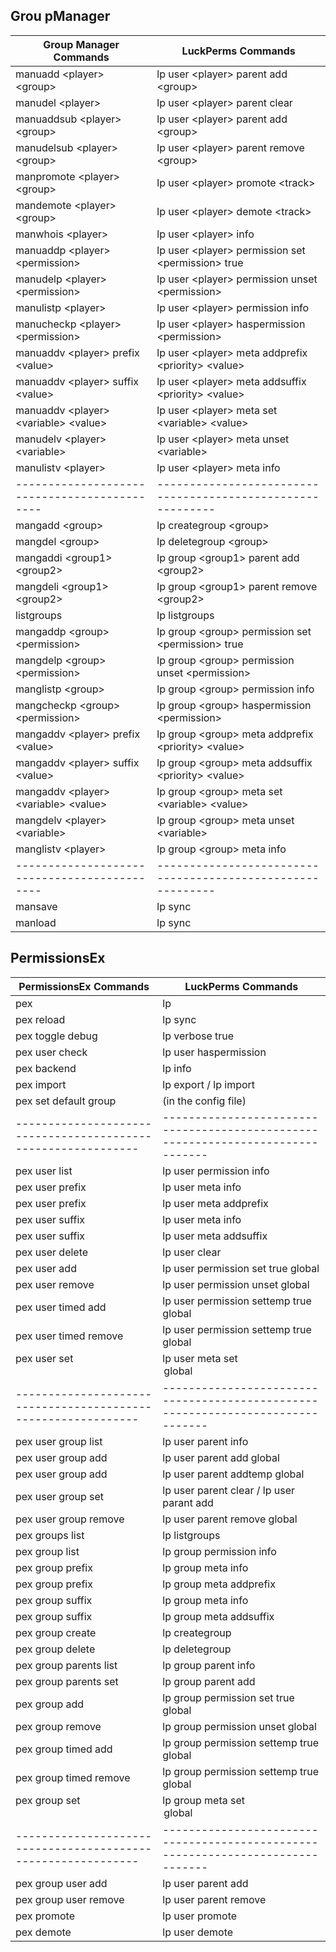 ## Grou pManager
| Group Manager Commands                     | LuckPerms Commands                                        |
|--------------------------------------------|-----------------------------------------------------------|
| manuadd \<player\> \<group\>               | lp user \<player\> parent add \<group\>                   |
| manudel \<player\>                         | lp user \<player\> parent clear                           |
| manuaddsub \<player\> \<group\>            | lp user \<player\> parent add \<group\>                   |
| manudelsub \<player\> \<group\>            | lp user \<player\> parent remove \<group\>                |
| manpromote \<player\> \<group\>            | lp user \<player\> promote \<track\>                      |
| mandemote \<player\> \<group\>             | lp user \<player\> demote \<track\>                       |
| manwhois \<player\>                        | lp user \<player\> info                                   |
| manuaddp \<player\> \<permission\>         | lp user \<player\> permission set \<permission\> true     |
| manudelp \<player\> \<permission\>         | lp user \<player\> permission unset \<permission\>        |
| manulistp \<player\>                       | lp user \<player\> permission info                        |
| manucheckp \<player\> \<permission\>       | lp user \<player\> haspermission \<permission\>           |
| manuaddv \<player\> prefix \<value\>       | lp user \<player\> meta addprefix \<priority\> \<value\>  |
| manuaddv \<player\> suffix \<value\>       | lp user \<player\> meta addsuffix \<priority\> \<value\>  |
| manuaddv \<player\> \<variable\> \<value\> | lp user \<player\> meta set \<variable\> \<value\>        |
| manudelv \<player\> \<variable\>           | lp user \<player\> meta unset \<variable\>                |
| manulistv \<player\>                       | lp user \<player\> meta info                              |
|--------------------------------------------|-----------------------------------------------------------|
| mangadd \<group\>                          | lp creategroup \<group\>                                  |
| mangdel \<group\>                          | lp deletegroup \<group\>                                  |
| mangaddi \<group1\> \<group2\>             | lp group \<group1\> parent add \<group2\>                 |
| mangdeli \<group1\> \<group2\>             | lp group \<group1\> parent remove \<group2\>              |
| listgroups                                 | lp listgroups                                             |
| mangaddp \<group\> \<permission\>          | lp group \<group\> permission set \<permission\> true     |
| mangdelp \<group\> \<permission\>          | lp group \<group\> permission unset \<permission\>        |
| manglistp \<group\>                        | lp group \<group\> permission info                        |
| mangcheckp \<group\> \<permission\>        | lp group \<group\> haspermission \<permission\>           |
| mangaddv \<player\> prefix \<value\>       | lp group \<group\> meta addprefix \<priority\> \<value\>  |
| mangaddv \<player\> suffix \<value\>       | lp group \<group\> meta addsuffix \<priority\> \<value\>  |
| mangaddv \<player\> \<variable\> \<value\> | lp group \<group\> meta set \<variable\> \<value\>        |
| mangdelv \<player\> \<variable\>           | lp group \<group\> meta unset \<variable\>                |
| manglistv \<player\>                       | lp group \<group\> meta info                              |
|--------------------------------------------|-----------------------------------------------------------|
| mansave                                    | lp sync                                                   |
| manload                                    | lp sync                                                   |

## PermissionsEx
| PermissionsEx Commands                                      | LuckPerms Commands                                                            |
|-------------------------------------------------------------|-------------------------------------------------------------------------------|
| pex                                                         | lp                                                                            |
| pex reload                                                  | lp sync                                                                       |
| pex toggle debug                                            | lp verbose true                                                               |
| pex user <user> check <permission>                          | lp user <user> haspermission <permission>                                     |
| pex backend                                                 | lp info                                                                       |
| pex import <backend>                                        | lp export <file> / lp import <file>                                           |
| pex set default group <group>                               | (in the config file)                                                          |
|-------------------------------------------------------------|-------------------------------------------------------------------------------|
| pex user <user> list                                        | lp user <user> permission info                                                |
| pex user <user> prefix                                      | lp user <user> meta info                                                      |
| pex user <user> prefix <prefix>                             | lp user <user> meta addprefix <priority> <prefix>                             |
| pex user <user> suffix                                      | lp user <user> meta info                                                      |
| pex user <user> suffix <suffix>                             | lp user <user> meta addsuffix <priority> <suffix>                             |
| pex user <user> delete                                      | lp user <user> clear                                                          |
| pex user <user> add <permission> <world>                    | lp user <user> permission set <permission> true global <world>                |
| pex user <user> remove <permission> <world>                 | lp user <user> permission unset <permission> global <world>                   |
| pex user <user> timed add <permission> <time> <world>       | lp user <user> permission settemp <permission> true <time> global <world>     |
| pex user <user> timed remove <permission> <time> <world>    | lp user <user> permission settemp <permission> true <time> global <world>     |
| pex user <user> set <option> <value> <world>                | lp user <user> meta set <option> <value> global <world>                       |
|-------------------------------------------------------------|-------------------------------------------------------------------------------|
| pex user <user> group list                                  | lp user <user> parent info                                                    |
| pex user <user> group add <group> <world>                   | lp user <user> parent add <group> global <world>                              |
| pex user <user> group add <group> <world> <time>            | lp user <user> parent addtemp <group> <time> global <world>                   |
| pex user <user> group set <group>                           | lp user <user> parent clear / lp user <user> parant add <group>               |
| pex user <user> group remove <group> <world>                | lp user <user> parent remove <group> global <world>                           |
| pex groups list                                             | lp listgroups                                                                 |
| pex group <group> list                                      | lp group <group> permission info                                              |
| pex group <group> prefix                                    | lp group <group> meta info                                                    |
| pex group <group> prefix <prefix>                           | lp group <group> meta addprefix <priority> <prefix>                           |
| pex group <group> suffix                                    | lp group <group> meta info                                                    |
| pex group <group> suffix <suffix>                           | lp group <group> meta addsuffix <priority> <suffix>                           |
| pex group <group> create                                    | lp creategroup <group>                                                        |
| pex group <group> delete                                    | lp deletegroup <group>                                                        |
| pex group <group> parents list                              | lp group <group> parent info                                                  |
| pex group <group> parents set <parents>                     | lp group <group> parent add <parent>                                          |
| pex group <group> add <permission> <world>                  | lp group <group> permission set <permission> true global <world>              |
| pex group <group> remove <permission> <world>               | lp group <group> permission unset <permission> global <world>                 |
| pex group <group> timed add <permission> <time> <world>     | lp group <group> permission settemp <permission> true <time> global <world>   |
| pex group <group> timed remove <permission> <time> <world>  | lp group <group> permission settemp <permission> true <time> global <world>   |
| pex group <group> set <option> <value> <world>              | lp group <group> meta set <option> <value> global <world>                     |
|-------------------------------------------------------------|-------------------------------------------------------------------------------|
| pex group <group> user add <user>                           | lp user <user> parent add <group>                                             |
| pex group <group> user remove <user>                        | lp user <user> parent remove <group>                                          |
| pex promote <user> <ladder>                                 | lp user <user> promote <ladder>                                               |
| pex demote <user> <ladder>                                  | lp user <user> demote <ladder>                                                |